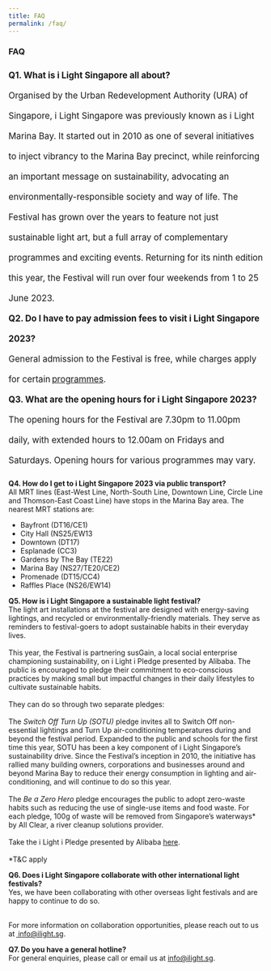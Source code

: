 ```yaml
---
title: FAQ
permalink: /faq/
---
```

### **FAQ**

<p style="font-size:17px; line-height:40px; align:justified">
<b>Q1. What is i Light Singapore all about?&nbsp;</b><br> Organised by the Urban Redevelopment Authority (URA) of Singapore, i Light Singapore was previously known as i Light Marina Bay. It started out in 2010 as one of several initiatives to inject vibrancy to the Marina Bay precinct, while reinforcing an important message on sustainability, advocating an environmentally-responsible society and way of life. The Festival has grown over the years to feature not just sustainable light art, but a full array of complementary programmes and exciting events. Returning for its ninth edition this year, the Festival will run over four weekends from 1 to 25 June 2023.
 
<br>
<b>Q2. Do I have to pay admission fees to visit i Light Singapore 2023?</b><br>
General admission to the Festival is free, while charges apply for certain <a href="https://www.ilightsingapore.gov.sg/programmes">programmes</a>.

<br>
<b>Q3. What are the opening hours for i Light Singapore 2023?</b>
<br>The opening hours for the Festival are 7.30pm to 11.00pm daily, with extended hours to 12.00am on Fridays and Saturdays. Opening hours for various programmes may vary.<br>

<b>Q4. How do I get to i Light Singapore 2023 via public transport?</b>
<br>
All MRT lines (East-West Line, North-South Line, Downtown Line, Circle Line and Thomson-East Coast Line) have stops in the Marina Bay area. The nearest MRT stations are:<br>
</p><ul>
	<li>Bayfront (DT16/CE1)</li>
	<li>City Hall (NS25/EW13</li>
	<li>Downtown (DT17)</li>
	<li>Esplanade (CC3)</li>
	<li>Gardens by The Bay (TE22)</li>
	<li>Marina Bay (NS27/TE20/CE2)</li>
	<li>Promenade (DT15/CC4)</li>
	<li>Raffles Place (NS26/EW14)</li>
</ul>

<b>Q5. How is i Light Singapore a sustainable light festival?</b>
<br>
The light art installations at the festival are designed with energy-saving lightings, and recycled or environmentally-friendly materials. They serve as reminders to festival-goers to adopt sustainable habits in their everyday lives.<br>
<br>
This year, the Festival is partnering susGain, a local social enterprise championing sustainability, on i Light i Pledge presented by Alibaba. The public is encouraged to pledge their commitment to eco-conscious practices by making small but impactful changes in their daily lifestyles to cultivate sustainable habits.<br>
<br>
They can do so through two separate pledges:<br>
<br>
The <i>Switch Off Turn Up (SOTU)</i> pledge invites all to Switch Off non-essential lightings and Turn Up air-conditioning temperatures during and beyond the festival period. Expanded to the public and schools for the first time this year, SOTU has been a key component of i Light Singapore’s sustainability drive. Since the Festival’s inception in 2010, the initiative has rallied many building owners, corporations and businesses around and beyond Marina Bay to reduce their energy consumption in lighting and air-conditioning, and will continue to do so this year.<br>
<br>
The <i>Be a Zero Hero</i> pledge encourages the public to adopt zero-waste habits such as reducing the use of single-use items and food waste. For each pledge, 100g of waste will be removed from Singapore’s waterways* by All Clear, a river cleanup solutions provider.<br>
<br>Take the i Light i Pledge presented by Alibaba <a href="https://www.ilightsingapore.gov.sg/programmes">here</a>. <br>
<br>*T&amp;C apply<br>

<b>Q6. Does i Light Singapore collaborate with other international light festivals?</b>
<br>
Yes, we have been collaborating with other overseas light festivals and are happy to continue to do so. <br>

<br> 
For more information on collaboration opportunities, please reach out to us at <a href="info@ilight.sg"> info@ilight.sg</a>.<br>

<b>Q7. Do you have a general hotline?</b>
<br>
For general enquiries, please call or email us at <a href="info@ilight.sg"> info@ilight.sg</a>.
<br><p></p>
